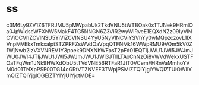 # ss
c3M6Ly9ZV1Z6TFRJMU5pMWpabUk2TkdVNU5tWTBOak0xTTJNek9HRmlOa0JpWldscWFXNW5MakF4TG5NNGN6Z3ViR2wyWlRveE1EQXdNZz09IyVlNCViOCVhZCVlNSU5YiViZCVlNSU4YyU5NyVlNCViYSVhYy0wMQpzczovL1lXVnpMVEkxTmkxalptSTZPRFZsWVdOaVpqQTFNMk16WWpRMU9VQm5kV0Z1WjNwb2IzVXVNREV1Y3poek9DNXNhWFpsT2pFd01EQTIjJWU1JWI5JWJmJWU0JWI4JTljJWU1JWI5JWJmJWU1JWI3JTllLTAxCnNzOi8vWVdWekxUSTFOaTFqWm1JNk9HWXdObU5tTVdVNE56RTFaR1JtT0VCemFHRnVaMmhoYVM0d01TNXpPSE00TG14cGRtVTZNVEF3TWpjPSMlZTQlYjglYWQlZTUlOWIlYmQlZTQlYjglOGElZTYlYjUlYjctMDE=

